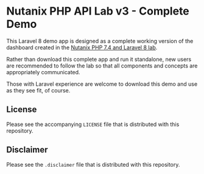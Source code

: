 # Nutanix PHP API Lab v3 - Complete Demo

This Laravel 8 demo app is designed as a complete working version of the dashboard created in the [Nutanix PHP 7.4 and Laravel 8 lab](https://www.nutanix.dev/labs/php-7-4-laravel-8-api-lab/).

Rather than download this complete app and run it standalone, new users are recommended to follow the lab so that all components and concepts are appropriately communicated.

Those with Laravel experience are welcome to download this demo and use as they see fit, of course.

## License

Please see the accompanying `LICENSE` file that is distributed with this repository.

## Disclaimer

Please see the `.disclaimer` file that is distributed with this repository.

